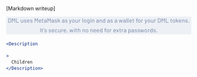 [Markdown writeup]

<img src="public/images/components/Description/1.png" alt="Description 1" style="max-width: 100%;" /><br />

```jsx
<Description

>
  Children
</Description>
```
